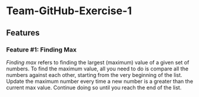 # Team-GitHub-Exercise-1

## Features

### Feature #1: Finding Max

*Finding max* refers to finding the largest (maximum) value of a given set of numbers. To find the maximum value, all you need to do is compare all the numbers against each other, starting from the very beginning of the list. Update the maximum number every time a new number is a greater than the current max value. Continue doing so until you reach the end of the list.
